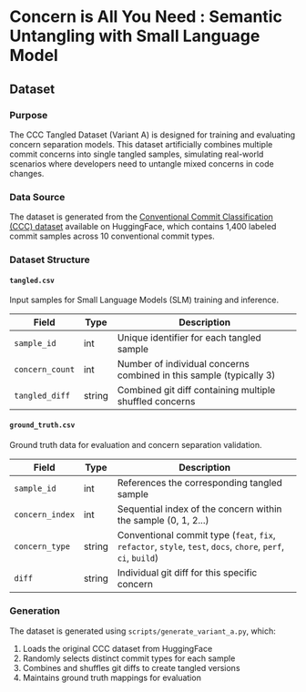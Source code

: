 # Concern is All You Need : Semantic Untangling with Small Language Model

## Dataset

### Purpose

The CCC Tangled Dataset (Variant A) is designed for training and evaluating concern separation models. This dataset artificially combines multiple commit concerns into single tangled samples, simulating real-world scenarios where developers need to untangle mixed concerns in code changes.

### Data Source

The dataset is generated from the [Conventional Commit Classification (CCC) dataset](https://huggingface.co/datasets/0x404/ccs_dataset) available on HuggingFace, which contains 1,400 labeled commit samples across 10 conventional commit types.

### Dataset Structure

#### `tangled.csv`

Input samples for Small Language Models (SLM) training and inference.

| Field           | Type   | Description                                                         |
| --------------- | ------ | ------------------------------------------------------------------- |
| `sample_id`     | int    | Unique identifier for each tangled sample                           |
| `concern_count` | int    | Number of individual concerns combined in this sample (typically 3) |
| `tangled_diff`  | string | Combined git diff containing multiple shuffled concerns             |

#### `ground_truth.csv`

Ground truth data for evaluation and concern separation validation.

| Field           | Type   | Description                                                                                                   |
| --------------- | ------ | ------------------------------------------------------------------------------------------------------------- |
| `sample_id`     | int    | References the corresponding tangled sample                                                                   |
| `concern_index` | int    | Sequential index of the concern within the sample (0, 1, 2...)                                                |
| `concern_type`  | string | Conventional commit type (`feat`, `fix`, `refactor`, `style`, `test`, `docs`, `chore`, `perf`, `ci`, `build`) |
| `diff`          | string | Individual git diff for this specific concern                                                                 |

### Generation

The dataset is generated using `scripts/generate_variant_a.py`, which:

1. Loads the original CCC dataset from HuggingFace
2. Randomly selects distinct commit types for each sample
3. Combines and shuffles git diffs to create tangled versions
4. Maintains ground truth mappings for evaluation
